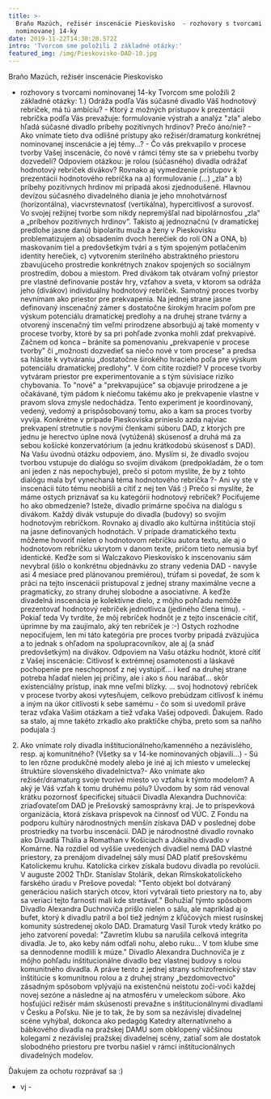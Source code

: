 ```yaml
---
title: >-
  Braňo Mazúch, režisér inscenácie Pieskovisko  - rozhovory s tvorcami
  nominovanej 14-ky
date: 2019-11-22T14:30:20.572Z
intro: 'Tvorcom sme položili 2 základné otázky:'
featured_img: /img/Pieskovisko-DAD-10.jpg
---
```

Braňo Mazúch, režisér inscenácie Pieskovisko 
- rozhovory s tvorcami nominovanej 14-ky
Tvorcom sme položili 2 základné otázky:
1.) Odráža podľa Vás súčasné divadlo Váš hodnotový rebríček, má tú ambíciu? - Ktorý z možných prístupov k prezentácii rebríčka podľa Vás prevažuje: formulovanie výstrah a analýz "zla" alebo hľadá súčasné divadlo príbehy pozitívnych hrdinov? Prečo áno/nie? - Ako vnímate tieto dva odlišné prístupy ako režisér/dramaturg konkrétnej nominovanej inscenácie a jej témy...? - Čo vás prekvapilo v procese tvorby Vašej inscenácie, čo nové v rámci témy ste sa v priebehu tvorby dozvedeli?
Odpoviem otázkou: je rolou (súčasného) divadla odrážať hodnotový rebríček divákov? Rovnako aj vymedzenie prístupov k prezentácii hodnotového rebríčka na a) formulovanie (…) „zla“ a b) príbehy pozitívnych hrdinov mi pripadá akosi zjednodušené. Hlavnou devízou súčasného divadelného diania je jeho mnohotvárnosť (horizontálna), viacvrstevnatosť (vertikálna), hypercitlivosť a surovosť. Vo svojej režijnej tvorbe som nikdy nepremýšľal nad bipolárnosťou „zla“ a „príbehov pozitívnych hrdinov“. Takisto aj jednoznačnú (v dramatickej predlohe jasne danú) bipolaritu muža a ženy v  Pieskovisku problematizujem a) obsadením dvoch herečiek do rolí ON a ONA, b) maskovaním tiel a predovšetkým tvárí a s tým spojeným potlačením identity herečiek, c) vytvorením sterilného abstraktného priestoru zbavujúceho prostredie konkrétnych znakov spojených so sociálnym prostredím, dobou a miestom. Pred divákom tak otváram voľný priestor pre vlastné definovanie postáv hry, vzťahov a sveta, v ktorom sa odráža jeho (divákov) individuálny hodnotový rebríček. Samotný proces tvorby nevnímam ako priestor pre prekvapenia. Na jednej strane jasne definovaný inscenačný zámer s dostatočne širokým hracím poľom pre výskum potenciálu dramatickej predlohy a na druhej strane tvárny a otvorený inscenačný tím veľmi prirodzene absorbujú aj také momenty v procese tvorby, ktoré by sa pri pohľade zvonka mohli zdať prekvapivé.
Začnem od konca – bránite sa pomenovaniu „prekvapenie v procese tvorby" či „možnosti dozvedieť sa niečo nové v tom procese" a predsa sa hlásite k vytváraniu „dostatočne širokého hracieho poľa pre výskum potenciálu dramatickej predlohy". V čom cítite rozdiel?
V procese tvorby vytváram priestor pre experimentovanie a s tým súvisiace riziko chybovania. To "nové" a "prekvapujúce" sa objavuje prirodzene a je očakávané, tým pádom k niečomu takému ako je prekvapenie vlastne v pravom slova zmysle nedochádza. Tento experiment je koordinovaný, vedený, vedomý a prispôsobovaný tomu, ako a kam sa proces tvorby vyvíja. Konkrétne v prípade Pieskoviska prinieslo azda najviac prekvapení stretnutie s novými členkami súboru DAD, z ktorých pre jednu je herectvo úplne nová (vytúžená) skúsenosť a druhá má za sebou košické konzervatórium (a jednu krátkodobú skúsenosť s DAD).
Na Vašu úvodnú otázku odpoviem, áno. Myslím si, že divadlo svojou tvorbou vstupuje do dialógu so svojím divákom (predpokladám, že o tom ani jeden z nás nepochybuje), prečo si potom myslíte, že by z tohto dialógu mala byť vynechaná téma hodnotového rebríčka ?- Ani vy ste v inscenácii túto tému neobišli a cítiť z nej ten Váš :)
Prečo si myslíte, že máme ostych priznávať sa ku kategórii hodnotový rebríček? Pociťujeme ho ako obmedzenie?
Isteže, divadlo primárne spočíva na dialógu s divákom. Každý divák vstupuje do divadla (budovy) so svojím hodnotovým rebríčkom. Rovnako aj divadlo ako kultúrna inštitúcia stojí na jasne definovaných hodnotách. V prípade dramatického textu môžeme hovoriť nielen o hodnotovom rebríčku autora textu, ale aj o hodnotovom rebríčku ukrytom v danom texte, pričom tieto nemusia byť identické. Keďže som si Walczakovo Pieskovisko k inscenovaniu sám nevybral (išlo o konkrétnu objednávku zo strany vedenia DAD - navyše asi 4 mesiace pred plánovanou premiérou), trúfam si povedať, že som k práci na tejto inscenácii pristupoval z jednej strany maximálne vecne a pragmaticky, zo strany druhej slobodne a asociatívne. A keďže divadelná inscenácia je kolektívne dielo, z môjho pohľadu nemôže prezentovať hodnotový rebríček jednotlivca (jediného člena tímu). - Pokiaľ teda Vy tvrdíte, že môj rebríček hodnôt je z tejto inscenácie cítiť, úprimne by ma zaujímalo, aký ten rebríček je :-) Ostych rozhodne nepociťujem, len mi táto kategória pre proces tvorby pripadá zväzujúca a to jednak s ohľadom na spolupracovníkov, ale aj (a snáď predovšetkým) na divákov.
Odpoviem na Vašu otázku hodnôt, ktoré cítiť z Vašej inscenácie: Citlivosť k extrémnej osamotenosti a láskavé pochopenie pre neschopnosť z nej vystúpiť... i keď na druhej strane potreba hľadať nielen jej príčiny, ale i ako s ňou narábať... skôr existenciálny prístup, inak mne veľmi blízky. 
... svoj hodnotový rebríček v procese tvorby akosi vytesňujem, celkovo prebúdzam citlivosť k inému a iným na úkor citlivosti k sebe samému - čo som si uvedomil práve teraz vďaka Vašim otázkam a tiež vďaka Vašej odpovedi. Ďakujem.
Rado sa stalo, aj mne takéto zrkadlo ako praktičke chýba, preto som sa naňho podujala :)
2) Ako vnímate roly divadla inštitucionálneho/kamenného a nezávislého, resp. aj komunitného? (Všetky sa v 14-ke nominovaných objavili...) - Sú to len rôzne produkčné modely alebo je iné aj ich miesto v umeleckej štruktúre slovenského divadelníctva?- Ako vnímate ako režisér/dramaturg svoje tvorivé miesto vo vzťahu k týmto modelom? A aký je Váš vzťah k tomu druhému pólu?
Úvodom by som rád venoval krátku pozornosť špecifickej situácii Divadla Alexandra Duchnoviča: zriaďovateľom DAD je Prešovský samosprávny kraj. Je to príspevková organizácia, ktorá získava príspevok na činnosť od VÚC. Z Fondu na podporu kultúry národnostných menšín získava DAD v poslednej dobe prostriedky na tvorbu inscenácií. DAD je národnostné divadlo rovnako ako Divadlá Thália a Romathan v Košiciach a Jókaiho divadlo v Komárne. Na rozdiel od vyššie uvedených divadiel nemá DAD vlastné priestory, za prenájom divadelnej sály musí DAD platiť prešovskému Katolíckemu kruhu. Katolícka cirkev získala budovu divadla po revolúcii. V auguste 2002 ThDr. Stanislav Stolárik, dekan Rímskokatolíckeho farského úradu v Prešove povedal: "Tento objekt bol dotváraný generáciou našich starých otcov, ktorí vytvárali tieto priestory na to, aby sa veriaci tejto farnosti mali kde stretávať." Bohužiaľ týmto spôsobom Divadlo Alexandra Duchnoviča prišlo nielen o sálu, ale napríklad aj o bufet, ktorý k divadlu patril a bol tiež jedným z kľúčových miest rusínskej komunity sústredenej okolo DAD. Dramaturg Vasil Turok vtedy krátko po jeho zatvorení povedal: "Zavretím klubu sa narušila celková integrita divadla. Je to, ako keby nám odťali nohu, alebo ruku... V tom klube sme sa dennodenne modlili k múze." Divadlo Alexandra Duchnoviča je z môjho pohľadu inštitucionálne divadlo bez vlastnej budovy s rolou komunitného divadla. A práve tento z jednej strany schizofrenický stav inštitúcie s komunitnou rolou a z druhej strany „bezdomovectvo“ zásadným spôsobom vplývajú na existenčnú neistotu zoči-voči každej novej sezóne a následne aj na atmosféru v umeleckom súbore.
Ako hosťujúci režisér mám skúsenosti prevažne s inštitucionálnymi divadlami v Česku a Poľsku. Nie je to tak, že by som sa nezávislej divadelnej scéne vyhýbal, dokonca ako pedagóg Katedry alternatívneho a bábkového divadla na pražskej DAMU som obklopený väčšinou kolegami z nezávislej pražskej divadelnej scény, zatiaľ som ale dostatok slobodného priestoru pre tvorbu našiel v rámci inštitucionálnych divadelných modelov. 

Ďakujem za ochotu rozprávať sa :)

- vj -
